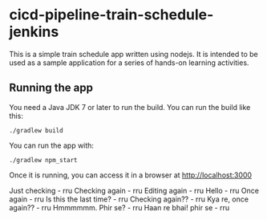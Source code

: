 # cicd-pipeline-train-schedule-jenkins

This is a simple train schedule app written using nodejs. It is intended to be used as a sample application for a series of hands-on learning activities.

## Running the app

You need a Java JDK 7 or later to run the build. You can run the build like this:

    ./gradlew build

You can run the app with:

    ./gradlew npm_start

Once it is running, you can access it in a browser at [http://localhost:3000](http://localhost:3000)

Just checking - rru
Checking again - rru
Editing again - rru
Hello - rru
Once again - rru
Is this the last time? - rru
Checking again?? - rru
Kya re, once again?? - rru
Hmmmmmm. Phir se? - rru
Haan re bhai! phir se - rru
